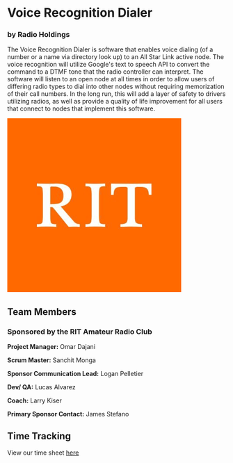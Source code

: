 # Voice Recognition Dialer
### by Radio Holdings


The Voice Recognition Dialer is software that enables voice dialing (of a number or a name via directory look up) to an All Star Link active node. The voice recognition will utilize Google's text to speech API to convert the command to a DTMF tone that the radio controller can interpret. The software will listen to an open node at all times in order to allow users of differing radio types to dial into other nodes without requiring memorization of their call numbers. In the long run, this will add a layer of safety to drivers utilizing radios, as well as provide a quality of life improvement for all users that connect to nodes that implement this software. 



![RIT](/Gu1RX0aR_400x400.jpg)
## Team Members
### Sponsored by the RIT Amateur Radio Club
**Project Manager:** Omar Dajani

**Scrum Master:** Sanchit Monga

**Sponsor Communication Lead:** Logan Pelletier

**Dev/ QA:** Lucas Alvarez

**Coach:** Larry Kiser

**Primary Sponsor Contact:** James Stefano

## Time Tracking
View our time sheet [here](https://docs.google.com/spreadsheets/d/1Lnqk32d_9xXP44gIEWcwzGW2nCSgJFBdRosEsH-NEek/edit?usp=sharing)


